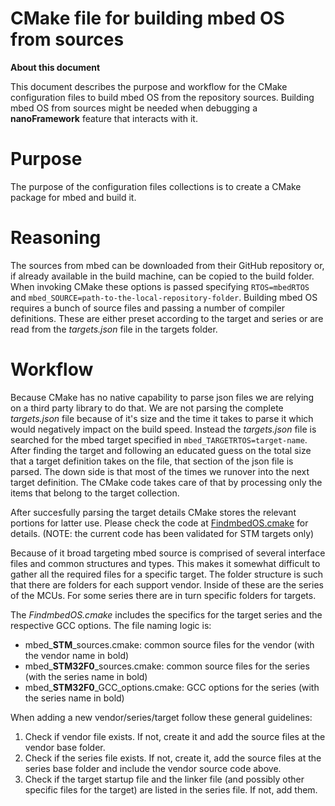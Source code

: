 # CMake file for building mbed OS from sources

**About this document**

This document describes the purpose and workflow for the CMake configuration files to build mbed OS from the repository sources.
Building mbed OS from sources might be needed when debugging a **nanoFramework** feature that interacts with it.


# Purpose

The purpose of the configuration files collections is to create a CMake package for mbed and build it.

# Reasoning

The sources from mbed can be downloaded from their GitHub repository or, if already available in the build machine, can be copied to the build folder.
When invoking CMake these options is passed specifying ```RTOS=mbedRTOS``` and ```mbed_SOURCE=path-to-the-local-repository-folder```.
Building mbed OS requires a bunch of source files and passing a number of compiler definitions. These are either preset according to the target and series or are read from the _targets.json_ file in the targets folder.

# Workflow

Because CMake has no native capability to parse json files we are relying on a third party library to do that.
We are not parsing the complete _targets.json_ file because of it's size and the time it takes to parse it which would negatively impact on the build speed. Instead the _targets.json_ file is searched for the mbed target specified in ```mbed_TARGETRTOS=target-name```. After finding the target and following an educated guess on the total size that a target definition takes on the file, that section of the json file is parsed. The down side is that most of the times we runover into the next target definition. The CMake code takes care of that by processing only the items that belong to the target collection.

After succesfully parsing the target details CMake stores the relevant portions for latter use. Please check the code at [FindmbedOS.cmake](../../CMake/Modules/FindmbedOS.cmake) for details.
(NOTE: the current code has been validated for STM targets only)

Because of it broad targeting mbed source is comprised of several interface files and common structures and types. This makes it somewhat difficult to gather all the required files for a specific target. The folder structure is such that there are folders for each support vendor. Inside of these are the series of the MCUs. For some series there are in turn specific folders for targets.

The _FindmbedOS.cmake_ includes the specifics for the target series and the respective GCC options.
The file naming logic is:
- mbed_**STM**_sources.cmake: common source files for the vendor (with the vendor name in bold)
- mbed_**STM32F0**_sources.cmake: common source files for the series (with the series name in bold)
- mbed_**STM32F0**_GCC_options.cmake: GCC options for the series (with the series name in bold)

When adding a new vendor/series/target follow these general guidelines:
1. Check if vendor file exists. If not, create it and add the source files at the vendor base folder.
2. Check if the series file exists. If not, create it, add the source files at the series base folder and include the vendor source code above.
3. Check if the target startup file and the linker file (and possibly other specific files for the target) are listed in the series file. If not, add them.
